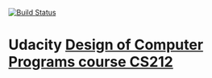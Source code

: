 [![Build Status](https://travis-ci.org/AlekseiAQ/udacity-cs212.svg?branch=master)](https://travis-ci.org/AlekseiAQ/udacity-cs212)

# Udacity [Design of Computer Programs course CS212](https://classroom.udacity.com/courses/cs212)
